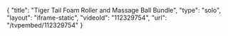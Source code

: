 {
    "title": "Tiger Tail Foam Roller and Massage Ball Bundle",
    "type": "solo",
    "layout": "iframe-static",
    "videoId": "112329754",
    "url": "\/tvpembed\/112329754"
}